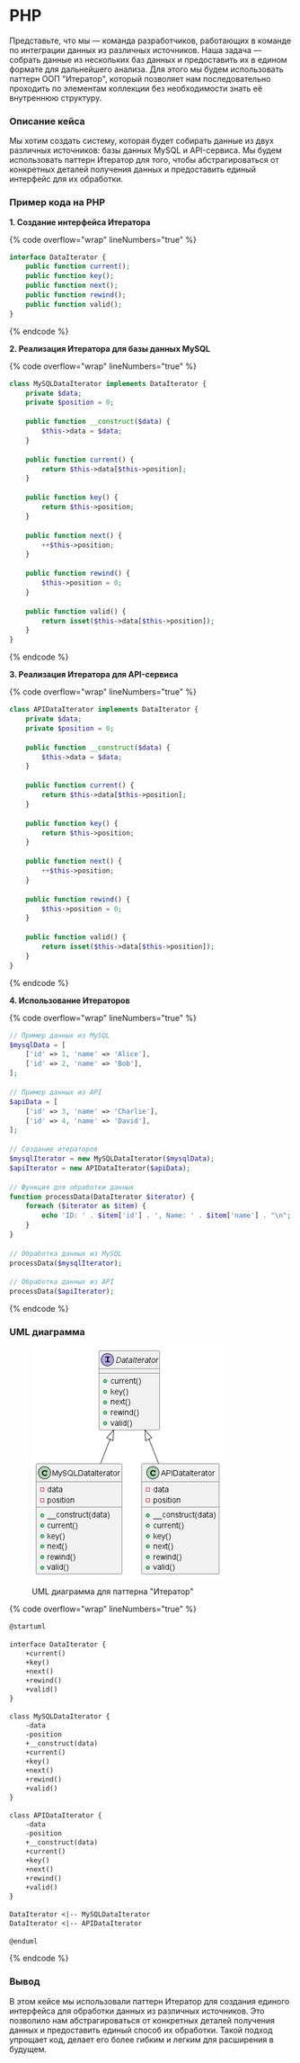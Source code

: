 # PHP

Представьте, что мы — команда разработчиков, работающих в команде по интеграции данных из различных источников. Наша задача — собрать данные из нескольких баз данных и предоставить их в едином формате для дальнейшего анализа. Для этого мы будем использовать паттерн ООП "Итератор", который позволяет нам последовательно проходить по элементам коллекции без необходимости знать её внутреннюю структуру.

### Описание кейса

Мы хотим создать систему, которая будет собирать данные из двух различных источников: базы данных MySQL и API-сервиса. Мы будем использовать паттерн Итератор для того, чтобы абстрагироваться от конкретных деталей получения данных и предоставить единый интерфейс для их обработки.

### Пример кода на PHP

**1. Создание интерфейса Итератора**

{% code overflow="wrap" lineNumbers="true" %}
```php
interface DataIterator {
    public function current();
    public function key();
    public function next();
    public function rewind();
    public function valid();
}
```
{% endcode %}

**2. Реализация Итератора для базы данных MySQL**

{% code overflow="wrap" lineNumbers="true" %}
```php
class MySQLDataIterator implements DataIterator {
    private $data;
    private $position = 0;

    public function __construct($data) {
        $this->data = $data;
    }

    public function current() {
        return $this->data[$this->position];
    }

    public function key() {
        return $this->position;
    }

    public function next() {
        ++$this->position;
    }

    public function rewind() {
        $this->position = 0;
    }

    public function valid() {
        return isset($this->data[$this->position]);
    }
}
```
{% endcode %}

**3. Реализация Итератора для API-сервиса**

{% code overflow="wrap" lineNumbers="true" %}
```php
class APIDataIterator implements DataIterator {
    private $data;
    private $position = 0;

    public function __construct($data) {
        $this->data = $data;
    }

    public function current() {
        return $this->data[$this->position];
    }

    public function key() {
        return $this->position;
    }

    public function next() {
        ++$this->position;
    }

    public function rewind() {
        $this->position = 0;
    }

    public function valid() {
        return isset($this->data[$this->position]);
    }
}
```
{% endcode %}

**4. Использование Итераторов**

{% code overflow="wrap" lineNumbers="true" %}
```php
// Пример данных из MySQL
$mysqlData = [
    ['id' => 1, 'name' => 'Alice'],
    ['id' => 2, 'name' => 'Bob'],
];

// Пример данных из API
$apiData = [
    ['id' => 3, 'name' => 'Charlie'],
    ['id' => 4, 'name' => 'David'],
];

// Создание итераторов
$mysqlIterator = new MySQLDataIterator($mysqlData);
$apiIterator = new APIDataIterator($apiData);

// Функция для обработки данных
function processData(DataIterator $iterator) {
    foreach ($iterator as $item) {
        echo 'ID: ' . $item['id'] . ', Name: ' . $item['name'] . "\n";
    }
}

// Обработка данных из MySQL
processData($mysqlIterator);

// Обработка данных из API
processData($apiIterator);
```
{% endcode %}

### UML диаграмма

<figure><img src="../../../../../.gitbook/assets/image (3) (1) (1) (1).png" alt=""><figcaption><p>UML диаграмма для паттерна "Итератор"</p></figcaption></figure>

{% code overflow="wrap" lineNumbers="true" %}
```plantuml
@startuml

interface DataIterator {
    +current()
    +key()
    +next()
    +rewind()
    +valid()
}

class MySQLDataIterator {
    -data
    -position
    +__construct(data)
    +current()
    +key()
    +next()
    +rewind()
    +valid()
}

class APIDataIterator {
    -data
    -position
    +__construct(data)
    +current()
    +key()
    +next()
    +rewind()
    +valid()
}

DataIterator <|-- MySQLDataIterator
DataIterator <|-- APIDataIterator

@enduml
```
{% endcode %}

### Вывод

В этом кейсе мы использовали паттерн Итератор для создания единого интерфейса для обработки данных из различных источников. Это позволило нам абстрагироваться от конкретных деталей получения данных и предоставить единый способ их обработки. Такой подход упрощает код, делает его более гибким и легким для расширения в будущем.

